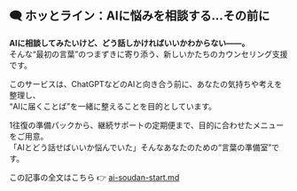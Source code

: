 ## 🗨️ ホッとライン：AIに悩みを相談する…その前に

**AIに相談してみたいけど、どう話しかければいいかわからない——。**  
そんな“最初の言葉”のつまずきに寄り添う、新しいかたちのカウンセリング支援です。

このサービスは、ChatGPTなどのAIと向き合う前に、あなたの気持ちや考えを整理し、  
“AIに届くことば”を一緒に整えることを目的としています。

1往復の準備パックから、継続サポートの定期便まで、目的に合わせたメニューをご用意。  
「AIとどう話せばいいか悩んでいた」そんなあなたのための“言葉の準備室”です。

この記事の全文はこちら 👉 [ai-soudan-start.md](./ai-soudan-start.md)
